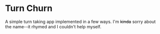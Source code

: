 # Turn Churn
A simple turn taking app implemented in a few ways. I'm ~~kinda~~ sorry about the name--it 
rhymed and I couldn't help myself.
